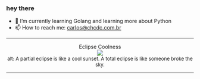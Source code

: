 ### hey there 

- :seedling: I’m currently learning Golang and learning more about Python
- :mailbox: How to reach me: carlos@chcdc.com.br


---


<!-- xkcd -->
<p align="center">Eclipse Coolness</br><img src=https://imgs.xkcd.com/comics/eclipse_coolness.png></br><font size =2>alt: A partial eclipse is like a cool sunset. A total eclipse is like someone broke the sky.</br></font></p></table></p> 


<!-- xkcd -->
---
